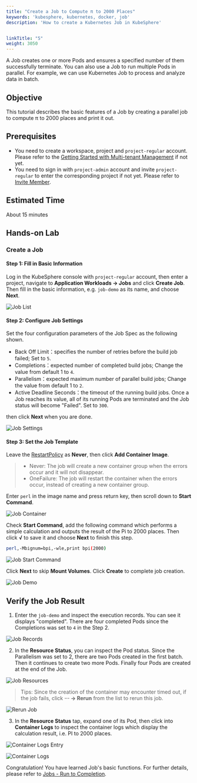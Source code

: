 ```yaml
---
title: "Create a Job to Compute π to 2000 Places"
keywords: 'kubesphere, kubernetes, docker, job'
description: 'How to create a Kubernetes Job in KubeSphere'


linkTitle: "5"
weight: 3050
---
```


 A Job creates one or more Pods and ensures a specified number of them successfully terminate. You can also use a Job to run multiple Pods in parallel. For example, we can use Kubernetes Job to process and analyze data in batch.

## Objective

This tutorial describes the basic features of a Job by creating a parallel job to compute π to 2000 places and print it out.

## Prerequisites

- You need to create a workspace, project and `project-regular` account. Please refer to the [Getting Started with Multi-tenant Management](../admin-quick-start) if not yet.
- You need to sign in with `project-admin` account and invite `project-regular` to enter the corresponding project if not yet. Please refer to [Invite Member](../admin-quick-start#task-3-create-a-project).

## Estimated Time

About 15 minutes

## Hands-on Lab

### Create a Job

#### Step 1: Fill in Basic Information

Log in the KubeSphere console with `project-regular` account, then enter a project, navigate to **Application Workloads → Jobs** and click **Create Job**. Then fill in the basic information, e.g. `job-demo` as its name, and choose **Next**.

![Job List](https://pek3b.qingstor.com/kubesphere-docs/png/20200205204716.png)

#### Step 2: Configure Job Settings

Set the four configuration parameters of the Job Spec as the following shown.

- Back Off Limit：specifies the number of retries before the build job failed; Set to `5`.
- Completions：expected number of completed build jobs; Change the value from default 1 to `4`.
- Parallelism：expected maximum number of parallel build jobs; Change the value from default 1 to `2`.
- Active Deadline Seconds：the timeout of the running build jobs. Once a Job reaches its value, all of its running Pods are terminated and the Job status will become "Failed". Set to `300`.

then click **Next** when you are done.

![Job Settings](https://pek3b.qingstor.com/kubesphere-docs/png/20200205211021.png)

#### Step 3: Set the Job Template

Leave the [RestartPolicy](https://kubernetes.io/docs/concepts/workloads/Pods/pod-lifecycle/#restart-policy) as **Never**, then click **Add Container Image**.

> - Never: The job will create a new container group when the errors occur and it will not disappear.
> - OneFailure: The job will restart the container when the errors occur, instead of creating a new container group.

Enter `perl` in the image name and press return key, then scroll down to **Start Command**.

![Job Container](https://pek3b.qingstor.com/kubesphere-docs/png/20200205225230.png)

Check **Start Command**, add the following command which performs a simple calculation and outputs the result of the Pi to 2000 places. Then click **√** to save it and choose **Next** to finish this step.

```bash
perl,-Mbignum=bpi,-wle,print bpi(2000)
```

![Job Start Command](https://pek3b.qingstor.com/kubesphere-docs/png/20200205225435.png)

Click **Next** to skip **Mount Volumes**. Click **Create** to complete job creation.

![Job Demo](https://pek3b.qingstor.com/kubesphere-docs/png/20200205225718.png)

## Verify the Job Result

1. Enter the `job-demo` and inspect the execution records. You can see it displays "completed". There are four completed Pods since the Completions was set to `4` in the Step 2.

![Job Records](https://pek3b.qingstor.com/kubesphere-docs/png/20200205230222.png)

2. In the **Resource Status**, you can inspect the Pod status. Since the Parallelism was set to 2, there are two Pods created in the first batch. Then it continues to create two more Pods. Finally four Pods are created at the end of the Job.

![Job Resources](https://pek3b.qingstor.com/kubesphere-docs/png/20200205230003.png)

> Tips: Since the creation of the container may encounter timed out, if the job fails, click **··· → Rerun** from the list to rerun this job.

![Rerun Job](https://pek3b.qingstor.com/kubesphere-docs/png/20200205230541.png)

3. In the **Resource Status** tap, expand one of its Pod, then click into **Container Logs** to inspect the container logs which display the calculation result, i.e. PI to 2000 places.

![Container Logs Entry](https://pek3b.qingstor.com/kubesphere-docs/png/20200205230919.png)

![Container Logs](https://pek3b.qingstor.com/kubesphere-docs/png/20190716213657.png#alt=)

Congratulation! You have learned Job's basic functions. For further details, please refer to [Jobs - Run to Completion](https://kubernetes.io/docs/concepts/workloads/controllers/jobs-run-to-completion/).
